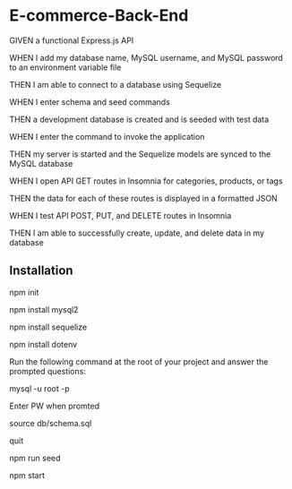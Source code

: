 # E-commerce-Back-End

GIVEN a functional Express.js API

WHEN I add my database name, MySQL username, and MySQL password to an environment variable file

THEN I am able to connect to a database using Sequelize

WHEN I enter schema and seed commands

THEN a development database is created and is seeded with test data

WHEN I enter the command to invoke the application

THEN my server is started and the Sequelize models are synced to the MySQL database

WHEN I open API GET routes in Insomnia for categories, products, or tags

THEN the data for each of these routes is displayed in a formatted JSON

WHEN I test API POST, PUT, and DELETE routes in Insomnia

THEN I am able to successfully create, update, and delete data in my database


## Installation


npm init

npm install mysql2

npm install sequelize

npm install dotenv

Run the following command at the root of your project and answer the prompted questions:

mysql -u root -p

Enter PW when promted

source db/schema.sql

quit

npm run seed

npm start
